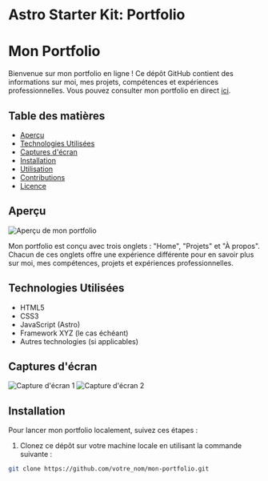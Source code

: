 # Astro Starter Kit: Portfolio

# Mon Portfolio

Bienvenue sur mon portfolio en ligne ! Ce dépôt GitHub contient des informations sur moi, mes projets, compétences et expériences professionnelles. Vous pouvez consulter mon portfolio en direct [ici](lien_vers_votre_portfolio).

## Table des matières

- [Aperçu](#aperçu)
- [Technologies Utilisées](#technologies-utilisées)
- [Captures d'écran](#captures-décran)
- [Installation](#installation)
- [Utilisation](#utilisation)
- [Contributions](#contributions)
- [Licence](#licence)

## Aperçu

![Aperçu de mon portfolio](lien_vers_une_capture_décran)

Mon portfolio est conçu avec trois onglets : "Home", "Projets" et "À propos". Chacun de ces onglets offre une expérience différente pour en savoir plus sur moi, mes compétences, projets et expériences professionnelles.

## Technologies Utilisées

- HTML5
- CSS3
- JavaScript (Astro)
- Framework XYZ (le cas échéant)
- Autres technologies (si applicables)

## Captures d'écran

![Capture d'écran 1](lien_vers_capture_1)
![Capture d'écran 2](lien_vers_capture_2)

## Installation

Pour lancer mon portfolio localement, suivez ces étapes :

1. Clonez ce dépôt sur votre machine locale en utilisant la commande suivante :

```bash
git clone https://github.com/votre_nom/mon-portfolio.git
